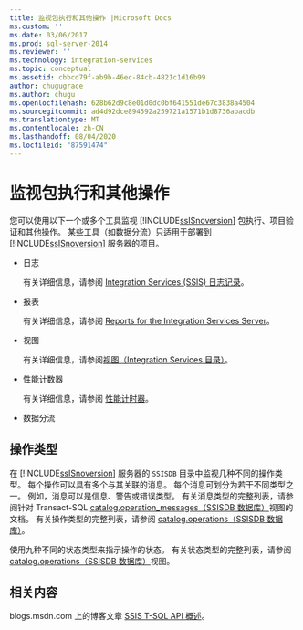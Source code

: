 ```yaml
---
title: 监视包执行和其他操作 |Microsoft Docs
ms.custom: ''
ms.date: 03/06/2017
ms.prod: sql-server-2014
ms.reviewer: ''
ms.technology: integration-services
ms.topic: conceptual
ms.assetid: cbbcd79f-ab9b-46ec-84cb-4821c1d16b99
author: chugugrace
ms.author: chugu
ms.openlocfilehash: 628b62d9c8e01d0dc0bf641551de67c3838a4504
ms.sourcegitcommit: ad4d92dce894592a259721a1571b1d8736abacdb
ms.translationtype: MT
ms.contentlocale: zh-CN
ms.lasthandoff: 08/04/2020
ms.locfileid: "87591474"
---
```

# <a name="monitoring-for-package-executions-and-other-operations"></a>监视包执行和其他操作
  您可以使用以下一个或多个工具监视 [!INCLUDE[ssISnoversion](../../includes/ssisnoversion-md.md)] 包执行、项目验证和其他操作。 某些工具（如数据分流）只适用于部署到 [!INCLUDE[ssISnoversion](../../includes/ssisnoversion-md.md)] 服务器的项目。  
  
-   日志  
  
     有关详细信息，请参阅 [Integration Services (SSIS) 日志记录](integration-services-ssis-logging.md)。  
  
-   报表  
  
     有关详细信息，请参阅 [Reports for the Integration Services Server](../reports-for-the-integration-services-server.md)。  
  
-   视图  
  
     有关详细信息，请参阅[视图（Integration Services 目录）](/sql/integration-services/system-views/views-integration-services-catalog)。  
  
-   性能计数器  
  
     有关详细信息，请参阅 [性能计时器](performance-counters.md)。  
  
-   数据分流  
  
## <a name="operation-types"></a>操作类型  
 在 [!INCLUDE[ssISnoversion](../../includes/ssisnoversion-md.md)] 服务器的 `SSISDB` 目录中监视几种不同的操作类型。 每个操作可以具有多个与其关联的消息。 每个消息可划分为若干不同类型之一。 例如，消息可以是信息、警告或错误类型。 有关消息类型的完整列表，请参阅针对 Transact-SQL [catalog.operation_messages（SSISDB 数据库）](/sql/integration-services/system-views/catalog-operation-messages-ssisdb-database)视图的文档。 有关操作类型的完整列表，请参阅 [catalog.operations（SSISDB 数据库）](/sql/integration-services/system-views/catalog-operations-ssisdb-database)。  
  
 使用九种不同的状态类型来指示操作的状态。 有关状态类型的完整列表，请参阅 [catalog.operations（SSISDB 数据库）](/sql/integration-services/system-views/catalog-operations-ssisdb-database)视图。  
  
## <a name="related-content"></a>相关内容  
 blogs.msdn.com 上的博客文章 [SSIS T-SQL API 概述](https://go.microsoft.com/fwlink/?LinkId=249051)。  
  
  
